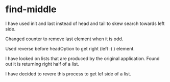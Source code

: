 # find-middle

I have used init and last instead of head and tail to skew search towards left side.

Changed counter to remove last element when it is odd.

Used reverse before headOption to get right (left :) ) element. 

I have looked on lists that are produced by the original application. Found out it is returning right half of a list.

I have decided to revere this process to get lef side of a list.